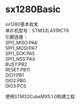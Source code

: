 # sx1280Basic
sx1280基本收发  
单片机型号：STM32L431RCT6  
引脚连接：  
SPI1_MISO:PA6  
SPI1_MOSI:PA7  
SPI1_SCK:PA5  
SPI1_NSS:PA4  
BUSY:PB2  
RESET:PB11  
DIO1:PB1  
DIO2:PB0  
DIO3:PC5  
  
使用STM32CubeMX5.1.0构建工程
